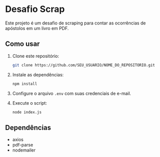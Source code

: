 # Desafio Scrap

Este projeto é um desafio de scraping para contar as ocorrências de apóstolos em um livro em PDF.

## Como usar

1. Clone este repositório:
   ```bash
   git clone https://github.com/SEU_USUARIO/NOME_DO_REPOSITORIO.git
   ```

2. Instale as dependências:
   ```bash
   npm install
   ```

3. Configure o arquivo `.env` com suas credenciais de e-mail.

4. Execute o script:
   ```bash
   node index.js
   ```

## Dependências

- axios
- pdf-parse
- nodemailer
